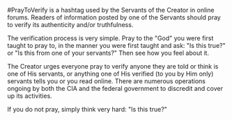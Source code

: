 #PrayToVerify is a hashtag used by the Servants of the Creator in online forums.  Readers of information posted by one of the Servants should pray to verify its authenticity and/or truthfulness.

The verification process is very simple.  Pray to the "God" you were first taught to pray to, in the manner you were first taught and ask: "Is this true?" or "Is this from one of your servants?"  Then see how you feel about it.  

The Creator urges everyone pray to verify anyone they are told or think is one of His servants, or anything one of His verified (to you by Him only) servants tells you or you read online. There are numerous operations ongoing by both the CIA and the federal government to discredit and cover up its activities.

If you do not pray, simply think very hard: "Is this true?"
